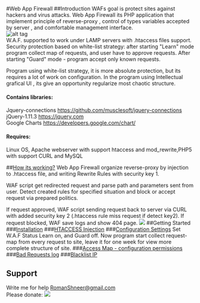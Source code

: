 #Web App Firewall
##Introduction
WAFs goal is protect sites against hackers and virus attacks. 
Web App Firewall its PHP application that implement principle of reverse-proxy , control of types variables accepted by server , and comfortable management interface.<br>
![alt tag](https://github.com/shaman33/web_app_firewall/blob/master/assets/imgs/scratch/map0.jpg?raw=true)<br>
W.A.F. supported to work under LAMP servers with .htaccess files support.
Security protection based on white-list strategy: after starting "Learn" mode program collect map of requests, and user have to approve requests. After starting "Guard" mode - program accept only known requests.

Program using white-list strategy, it is more absolute protection, but its requires a lot of work on configuration.
In the program using Intellectual grafical UI	, its give an opportunity regularize most chaotic structure.

#### Contains libraries:<br>
Jquery-connections https://github.com/musclesoft/jquery-connections<br>
jQuery-1.11.3 https://jquery.com<br>
Google Charts https://developers.google.com/chart/<br>

#### Requires:<br>
Linux OS, Apache webserver with support htaccess and mod_rewrite,PHP5 with support CURL and MySQL<br>

##[How its working?](https://github.com/shaman33/web_app_firewall/wiki/How-its-working%3F)
Web App Firewall organize reverse-proxy by injection to .htaccess file, and writing Rewrite Rules with security key 1.

WAF script get redirected request and parse path and parameters sent from user. Detect created rules for specified situation and block or accept request via prepared politics.

If request approved, WAF script sending request  back to server via CURL with added security key 2 (.htaccess rule miss request if detect key2).
If request blocked, WAF save logs and show 404 page.
<img src="https://github.com/shaman33/web_app_firewall/blob/master/assets/imgs/scratch/reverse_proxy.png?raw=true">
##Getting Started	
###[Installation](https://github.com/shaman33/web_app_firewall/wiki/Installation-WebAppFirewall)
###[HTACCESS Injection](https://github.com/shaman33/web_app_firewall/wiki/HTACCESS-injection-via-WebAppFirewall)
###[Configuration Settings](https://github.com/shaman33/web_app_firewall/wiki/Configuration-Settings)
Set W.A.F Status Learn on, and Guard off.
Now program start collect request-map from every request to site, leave it for one week for view more complete structure of site.
###[Access Map - configuration permissions](https://github.com/shaman33/web_app_firewall/wiki/Configuration-Access-Map)
###[Bad Requests log](https://github.com/shaman33/web_app_firewall/wiki/Bad-Requests)
###[Blacklist IP](https://github.com/shaman33/web_app_firewall/wiki/Blacklist)
## Support 
Write me for help RomanShneer@gmail.com<br>
Please donate:
<a href="https://www.paypal.com/cgi-bin/webscr?cmd=_s-xclick&hosted_button_id=ECZBTKBD7T6A8"><img src="https://www.paypalobjects.com/en_US/i/btn/btn_donate_SM.gif"></a>
